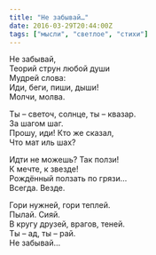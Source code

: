 ```yaml
---
title: "Не забывай…"
date: 2016-03-29T20:44:00Z
tags: ["мысли", "светлое", "стихи"]
---
```


Не забывай,  
Теорий струн любой души  
Мудрей слова:  
Иди, беги, пиши, дыши!  
Молчи, молва.

Ты – светоч, солнце, ты – квазар.  
За шагом шаг.  
Прошу, иди! Кто же сказал,  
Что мат иль шах?

Идти не можешь? Так ползи!  
К мечте, к звезде!  
Рождённый ползать по грязи…  
Всегда. Везде.

Гори нужней, гори теплей.  
Пылай. Сияй.  
В кругу друзей, врагов, теней.  
Ты – ад, ты – рай.  
Не забывай…


